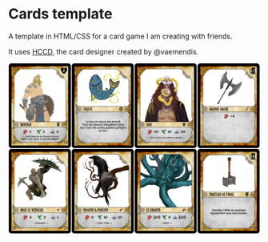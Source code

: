 # Cards template

A template in HTML/CSS for a card game I am creating with friends.

It uses [HCCD](https://github.com/vaemendis/hccd), the card designer created by @vaemendis.

![Preview](./preview.png)